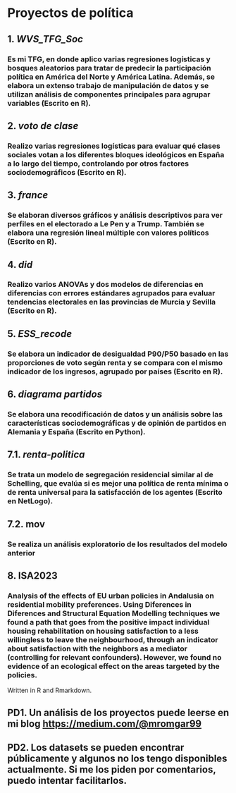 # Proyectos de política

## 1. *WVS_TFG_Soc* 
### Es mi TFG, en donde aplico varias regresiones logísticas y bosques aleatorios para tratar de predecir la participación política en América del Norte y América Latina. Además, se elabora un extenso trabajo de manipulación de datos y se utilizan análisis de componentes principales para agrupar variables (Escrito en R).

## 2. *voto de clase*
### Realizo varias regresiones logísticas para evaluar qué clases sociales votan a los diferentes bloques ideológicos en España a lo largo del tiempo, controlando por otros factores sociodemográficos (Escrito en R).

## 3. *france* 
### Se elaboran diversos gráficos y análisis descriptivos para ver perfiles en el electorado a Le Pen y a Trump. También se elabora una regresión lineal múltiple con valores políticos (Escrito en R).

## 4. *did* 
### Realizo varios ANOVAs y dos modelos de diferencias en diferencias con errores estándares agrupados para evaluar tendencias electorales en las provincias de Murcia y Sevilla (Escrito en R).

## 5. *ESS_recode*
### Se elabora un indicador de desigualdad P90/P50 basado en las proporciones de voto según renta y se compara con el mismo indicador de los ingresos, agrupado por países (Escrito en R).

## 6. *diagrama partidos* 
### Se elabora una recodificación de datos y un análisis sobre las características sociodemográficas y de opinión de partidos en Alemania y España (Escrito en Python).

## 7.1. *renta-politica* 
### Se trata un modelo de segregación residencial similar al de Schelling, que evalúa si es mejor una política de renta mínima o de renta universal para la satisfacción de los agentes (Escrito en NetLogo).

## 7.2. mov
### Se realiza un análisis exploratorio de los resultados del modelo anterior

## 8. ISA2023
### Analysis of the effects of EU urban policies in Andalusia on residential mobility preferences. Using Diferences in Diferences and Structural Equation Modelling techniques we found a path that goes from the positive impact individual housing rehabilitation on housing satisfaction to a less willingless to leave the neighbourhood, through an indicator about satisfaction with the neighbors as a mediator (controlling for relevant confounders). However, we found no evidence of an ecological effect on the areas targeted by the policies.
Written in R and Rmarkdown.

## PD1. Un análisis de los proyectos puede leerse en mi blog https://medium.com/@mromgar99
## PD2. Los datasets se pueden encontrar públicamente y algunos no los tengo disponibles actualmente. Si me los piden por comentarios, puedo intentar facilitarlos.
